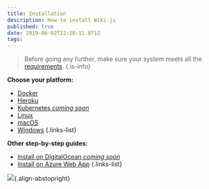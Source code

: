 ```yaml
---
title: Installation
description: How to install Wiki.js
published: true
date: 2019-06-02T22:20:11.871Z
tags: 
---
```


> Before going any further, make sure your system meets all the [requirements](/install/requirements).
{.is-info}

**Choose your platform:**
- [Docker](/install/docker)
- [Heroku](/install/heroku)
- [Kubernetes *coming soon*](/install/kubernetes)
- [Linux](/install/linux)
- [macOS](/install/macos)
- [Windows](/install/windows)
{.links-list}

**Other step-by-step guides:**
- [Install on DigitalOcean *coming soon*](/install/digitalocean)
- [Install on Azure Web App](/install/azurewebapp)
{.links-list}

![](https://a.icons8.com/ajlQdsfa/FZhYWV/svg.svg){.align-abstopright}